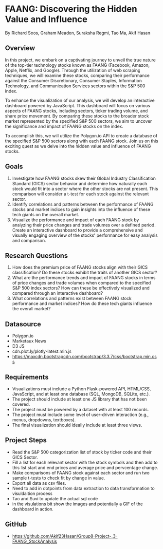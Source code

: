 # FAANG: Discovering the Hidden Value and Influence
By Richard Soos, Graham Meadon, Suraksha Regmi, Tao Ma, Akif Hasan

## Overview
In this project, we embark on a captivating journey to unveil the true nature of the top-tier technology stocks known as FAANG (Facebook, Amazon, Apple, Netflix, and Google). Through the utilization of web scraping techniques, we will examine these stocks, comparing their performance against the Consumer Discretionary, Consumer Staples, Information Technology, and Communication Services sectors within the S&P 500 index.

To enhance the visualization of our analysis, we will develop an interactive dashboard powered by JavaScript. This dashboard will focus on various aspects of FAANG stocks, including sectors, ticker trading volume, and share price movement. By comparing these stocks to the broader stock market represented by the specified S&P 500 sectors, we aim to uncover the significance and impact of FAANG stocks on the index.

To accomplish this, we will utilize the Polygon.io API to create a database of the specified S&P 500 sectors along with each FAANG stock. Join us on this exciting quest as we delve into the hidden value and influence of FAANG stocks.

## Goals
1) Investigate how FAANG stocks skew their Global Industry Classification Standard (GICS) sector behavior and determine how naturally each stock would fit into a sector where the other stocks are not present. This comparison will consider a t-test for each stock against the relevant sector.
2) Identify correlations and patterns between the performance of FAANG stocks and market indices to gain insights into the influence of these tech giants on the overall market.
3) Visualize the performance and impact of each FAANG stock by analyzing their price changes and trade volumes over a defined period. Create an interactive dashboard to provide a comprehensive and visually engaging overview of the stocks' performance for easy analysis and comparison.

## Research Questions
1) How does the premium price of FAANG stocks align with their GICS classification? Do these stocks exhibit the traits of another GICS sector?
2) What are the performance trends and impact of FAANG stocks in terms of price changes and trade volumes when compared to the specified S&P 500 index sectors? How can these be effectively visualized and compared through an interactive dashboard?
3) What correlations and patterns exist between FAANG stock performance and market indices? How do these tech giants influence the overall market?

## Datasource
* Polygon.io
* Marketaux News
* D3 JS
* cdn.plot.ly/plotly-latest.min.js
* https://maxcdn.bootstrapcdn.com/bootstrap/3.3.7/css/bootstrap.min.css

## Requirements
* Visualizations must include a Python Flask-powered API, HTML/CSS, JavaScript, and at least one database (SQL, MongoDB, SQLite, etc.).
* The project should include at least one JS library that has not been covered.
* The project must be powered by a dataset with at least 100 records.
* The project must include some level of user-driven interaction (e.g., menus, dropdowns, textboxes).
* The final visualization should ideally include at least three views.

## Project Steps
* Read the S&P 500 categorization list of stock by ticker code and their GICS Sector.
* Fill a list for each relevant sector with the stock symbols and then add to this list start and end prices and average price and pervcentage change.
* Make comparisons of FAANG stock against each sector and run two sample t-tests to check fit by change in value.
* Export all data as csv files.
* Need to add in dotpoints from data extraction to data transformation to visuldaition process
* Tao and Suvi to update the actual sql code 
* in the visulations bit show the images and potentially a GIF of the dashboard in action.

## GitHub
* https://github.com/Akif23Hasan/Group8-Project-_3-FAANG_StockAnalysis
